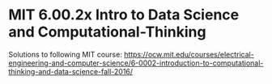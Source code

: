 # MIT 6.00.2x Intro to Data Science and Computational-Thinking

Solutions to following MIT course: https://ocw.mit.edu/courses/electrical-engineering-and-computer-science/6-0002-introduction-to-computational-thinking-and-data-science-fall-2016/
